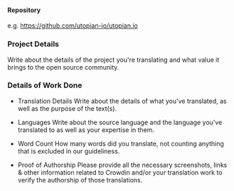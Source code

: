 #### Repository
e.g. https://github.com/utopian-io/utopian.io

### Project Details
Write about the details of the project you're translating and what value it brings to the open source community.

### Details of Work Done

- Translation Details
Write about the details of what you've translated, as well as the purpose of the text(s). 

- Languages
Write about the source language and the language you've translated to as well as your expertise in them.

- Word Count
How many words did you translate, not counting anything that is excluded in our guideliness.

- Proof of Authorship
Please provide all the necessary screenshots, links & other information related to Crowdin and/or your translation work to verify the authorship of those translations.

